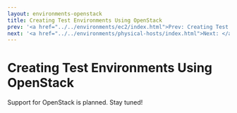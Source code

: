 ```yaml
---
layout: environments-openstack
title: Creating Test Environments Using OpenStack
prev: '<a href="../../environments/ec2/index.html">Prev: Creating Test Environments On Amazon EC2</a>'
next: '<a href="../../environments/physical-hosts/index.html">Next: </a>'
---
```


# Creating Test Environments Using OpenStack

Support for OpenStack is planned. Stay tuned!
